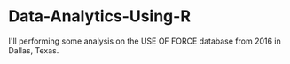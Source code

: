 # Data-Analytics-Using-R
I'll performing some analysis on the USE OF FORCE database from 2016 in Dallas, Texas.
